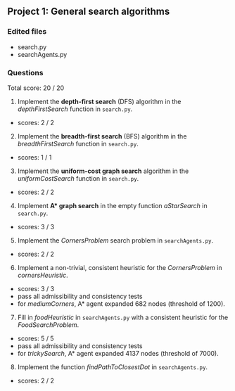 ## Project 1: General search algorithms
### Edited files
- search.py
- searchAgents.py

### Questions
Total score: 20 / 20

1. Implement the **depth-first search** (DFS) algorithm in the *depthFirstSearch* function in `search.py`.
- scores: 2 / 2

2. Implement the **breadth-first search** (BFS) algorithm in the *breadthFirstSearch* function in `search.py`.
- scores: 1 / 1

3. Implement the **uniform-cost graph search** algorithm in the *uniformCostSearch* function in `search.py`.
- scores: 2 / 2

4. Implement **A\* graph search** in the empty function *aStarSearch* in `search.py`.
- scores: 3 / 3

5. Implement the *CornersProblem* search problem in `searchAgents.py`.
- scores: 2 / 2

6. Implement a non-trivial, consistent heuristic for the *CornersProblem* in *cornersHeuristic*.
- scores: 3 / 3
- pass all admissibility and consistency tests
- for *mediumCorners*, A* agent expanded 682 nodes (threshold of 1200).

7. Fill in *foodHeuristic* in `searchAgents.py` with a consistent heuristic for the *FoodSearchProblem*.
- scores: 5 / 5
- pass all admissibility and consistency tests
- for *trickySearch*, A* agent expanded 4137 nodes (threshold of 7000).

8. Implement the function *findPathToClosestDot* in `searchAgents.py`.
- scores: 2 / 2